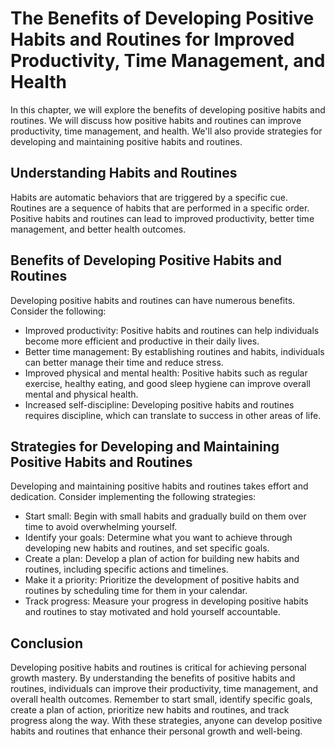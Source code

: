 The Benefits of Developing Positive Habits and Routines for Improved Productivity, Time Management, and Health
==================================================================================================================================================================

In this chapter, we will explore the benefits of developing positive habits and routines. We will discuss how positive habits and routines can improve productivity, time management, and health. We'll also provide strategies for developing and maintaining positive habits and routines.

Understanding Habits and Routines
---------------------------------

Habits are automatic behaviors that are triggered by a specific cue. Routines are a sequence of habits that are performed in a specific order. Positive habits and routines can lead to improved productivity, better time management, and better health outcomes.

Benefits of Developing Positive Habits and Routines
---------------------------------------------------

Developing positive habits and routines can have numerous benefits. Consider the following:

* Improved productivity: Positive habits and routines can help individuals become more efficient and productive in their daily lives.
* Better time management: By establishing routines and habits, individuals can better manage their time and reduce stress.
* Improved physical and mental health: Positive habits such as regular exercise, healthy eating, and good sleep hygiene can improve overall mental and physical health.
* Increased self-discipline: Developing positive habits and routines requires discipline, which can translate to success in other areas of life.

Strategies for Developing and Maintaining Positive Habits and Routines
----------------------------------------------------------------------

Developing and maintaining positive habits and routines takes effort and dedication. Consider implementing the following strategies:

* Start small: Begin with small habits and gradually build on them over time to avoid overwhelming yourself.
* Identify your goals: Determine what you want to achieve through developing new habits and routines, and set specific goals.
* Create a plan: Develop a plan of action for building new habits and routines, including specific actions and timelines.
* Make it a priority: Prioritize the development of positive habits and routines by scheduling time for them in your calendar.
* Track progress: Measure your progress in developing positive habits and routines to stay motivated and hold yourself accountable.

Conclusion
----------

Developing positive habits and routines is critical for achieving personal growth mastery. By understanding the benefits of positive habits and routines, individuals can improve their productivity, time management, and overall health outcomes. Remember to start small, identify specific goals, create a plan of action, prioritize new habits and routines, and track progress along the way. With these strategies, anyone can develop positive habits and routines that enhance their personal growth and well-being.
